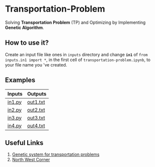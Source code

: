 # Transportation-Problem

Solving **Transportation Problem** (TP) and Optimizing by Implementing **Genetic Algorithm**.

## How to use it?

Create an input file like ones in `inputs` directory and change **`in1`** of `from inputs.in1 import *`, in the first cell of `transportation-problem.ipynb`, to your file name you 've created.

## Examples

| **Inputs** | Outputs |
| - | - |
| [in1.py](inputs/in1.py) | [out1.txt](outputs/out1.txt) |
| [in2.py](inputs/in2.py) | [out2.txt](outputs/out2.txt) |
| [in3.py](inputs/in3.py) | [out3.txt](outputs/out3.txt) |
| [in4.py](inputs/in4.py) | [out4.txt](outputs/out4.txt) |

## Useful Links

1. [Genetic system for transportation problems](https://scholarworks.umt.edu/cgi/viewcontent.cgi?article=6577&context=etd)
2. [North West Corner](https://geekrodion.com/blog/operations/corner)
